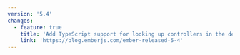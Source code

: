 ```yaml
---
version: '5.4'
changes:
  - feature: true
    title: 'Add TypeScript support for looking up controllers in the dependency injection registry'
    link: 'https://blog.emberjs.com/ember-released-5-4'
---
```

